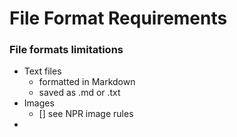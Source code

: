 File Format Requirements
======================================

### File formats limitations

- Text files
    - formatted in Markdown
    - saved as .md or .txt
- Images
    - [] see NPR image rules
- 
